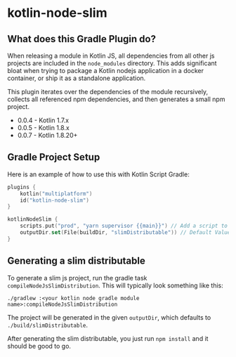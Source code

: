 # kotlin-node-slim

## What does this Gradle Plugin do?
When releasing a module in Kotlin JS, all dependencies from all other js projects are included in the `node_modules`
directory. This adds significant bloat when trying to package a Kotlin nodejs application in a docker container, or
ship it as a standalone application.

This plugin iterates over the dependencies of the module recursively, collects all referenced npm dependencies,
and then generates a small npm project.

* 0.0.4 - Kotlin 1.7.x
* 0.0.5 - Kotlin 1.8.x
* 0.0.7 - Kotlin 1.8.20+

## Gradle Project Setup
Here is an example of how to use this with Kotlin Script Gradle:
```Kotlin
plugins {
    kotlin("multiplatform")
    id("kotlin-node-slim")
}
```

```Kotlin
kotlinNodeSlim {
    scripts.put("prod", "yarn supervisor {{main}}") // Add a script to the package.json
    outputDir.set(File(buildDir, "slimDistributable")) // Default Value
}
```

## Generating a slim distributable
To generate a slim js project, run the gradle task `compileNodeJsSlimDistribution`. This will typically look something
like this:
```Shell
./gradlew :<your kotlin node gradle module name>:compileNodeJsSlimDistribution
```

The project will be generated in the given `outputDir`, which defaults to `./build/slimDistributable`.

After generating the slim distributable, you just run `npm install` and it should be good to go.
